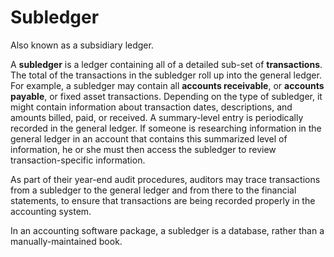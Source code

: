 # Subledger

Also known as a subsidiary ledger.

A **subledger** is a ledger containing all of a detailed sub-set of **transactions**. The total of the transactions in the subledger roll up into the general ledger. 
For example, a subledger may contain all **accounts receivable**, or **accounts payable**, or fixed asset transactions. Depending on the type of subledger, it might contain 
information about transaction dates, descriptions, and amounts billed, paid, or received. A summary-level entry is periodically recorded in the general ledger. If someone is 
researching information in the general ledger in an account that contains this summarized level of information, he or she must then access the subledger to review 
transaction-specific information.

As part of their year-end audit procedures, auditors may trace transactions from a subledger to the general ledger and from there to the financial statements, to ensure that 
transactions are being recorded properly in the accounting system.

In an accounting software package, a subledger is a database, rather than a manually-maintained book.